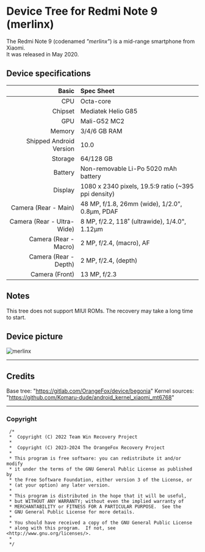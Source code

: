 # Device Tree for Redmi Note 9 (merlinx)

The Redmi Note 9 (codenamed _"merlinx"_) is a mid-range smartphone from Xiaomi.  
It was released in May 2020.

## Device specifications

| Basic                   | Spec Sheet                                                                                                                     |
| -----------------------:|:------------------------------------------------------------------------------------------------------------------------------ |
| CPU                     | Octa-core                                                                                                                      |
| Chipset                 | Mediatek Helio G85                                                                                                            |
| GPU                     | Mali-G52 MC2                                                                                                                   |
| Memory                  | 3/4/6 GB RAM                                                                                                                   |
| Shipped Android Version | 10.0                                                                                                                           |
| Storage                 | 64/128 GB                                                                                                                      |
| Battery                 | Non-removable Li-Po 5020 mAh battery                                                                                           |
| Display                 | 1080 x 2340 pixels, 19.5:9 ratio (~395 ppi density)                                                                            |
| Camera (Rear - Main)    | 48 MP, f/1.8, 26mm (wide), 1/2.0", 0.8µm, PDAF                                                                                |
| Camera (Rear - Ultra-Wide) | 8 MP, f/2.2, 118˚ (ultrawide), 1/4.0", 1.12µm                                                                         |
| Camera (Rear - Macro)   | 2 MP, f/2.4, (macro), AF                                                                                                      |
| Camera (Rear - Depth)   | 2 MP, f/2.4, (depth)                                                                                                         |
| Camera (Front)          | 13 MP, f/2.3 

## Notes
This tree does not support MIUI ROMs. The recovery may take a long time to start.

## Device picture
![merlinx](https://fdn2.gsmarena.com/vv/pics/xiaomi/xiaomi-redmi-note-9-4.jpg)

---
## Credits
Base tree: "https://gitlab.com/OrangeFox/device/begonia"
Kernel sources: "https://github.com/Komaru-dude/android_kernel_xiaomi_mt6768"

---
### Copyright
 ```
  /*
  *  Copyright (C) 2022 Team Win Recovery Project
  *
  *  Copyright (C) 2023-2024 The OrangeFox Recovery Project
  *
  * This program is free software: you can redistribute it and/or modify
  * it under the terms of the GNU General Public License as published by
  * the Free Software Foundation, either version 3 of the License, or
  * (at your option) any later version.
  *
  * This program is distributed in the hope that it will be useful,
  * but WITHOUT ANY WARRANTY; without even the implied warranty of
  * MERCHANTABILITY or FITNESS FOR A PARTICULAR PURPOSE.  See the
  * GNU General Public License for more details.
  *
  * You should have received a copy of the GNU General Public License
  * along with this program.  If not, see <http://www.gnu.org/licenses/>.
  *
  */
  ```
